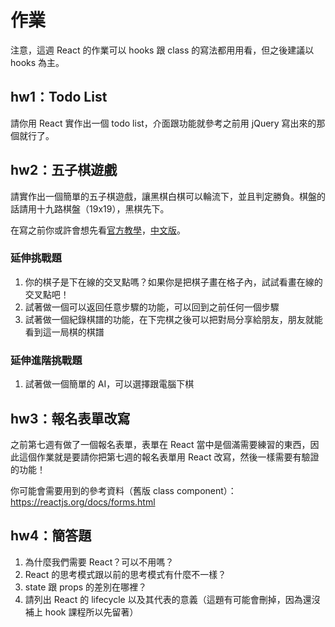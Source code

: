 # 作業

注意，這週 React 的作業可以 hooks 跟 class 的寫法都用用看，但之後建議以 hooks 為主。

## hw1：Todo List

請你用 React 實作出一個 todo list，介面跟功能就參考之前用 jQuery 寫出來的那個就行了。

## hw2：五子棋遊戲

請實作出一個簡單的五子棋遊戲，讓黑棋白棋可以輪流下，並且判定勝負。棋盤的話請用十九路棋盤（19x19），黑棋先下。

在寫之前你或許會想先看[官方教學](https://reactjs.org/tutorial/tutorial.html)，[中文版](https://zh-hant.reactjs.org/tutorial/tutorial.html)。

### 延伸挑戰題

1. 你的棋子是下在線的交叉點嗎？如果你是把棋子畫在格子內，試試看畫在線的交叉點吧！
2. 試著做一個可以返回任意步驟的功能，可以回到之前任何一個步驟
3. 試著做一個紀錄棋譜的功能，在下完棋之後可以把對局分享給朋友，朋友就能看到這一局棋的棋譜

### 延伸進階挑戰題

1. 試著做一個簡單的 AI，可以選擇跟電腦下棋

## hw3：報名表單改寫

之前第七週有做了一個報名表單，表單在 React 當中是個滿需要練習的東西，因此這個作業就是要請你把第七週的報名表單用 React 改寫，然後一樣需要有驗證的功能！

你可能會需要用到的參考資料（舊版 class component）：https://reactjs.org/docs/forms.html

## hw4：簡答題

1. 為什麼我們需要 React？可以不用嗎？
2. React 的思考模式跟以前的思考模式有什麼不一樣？
3. state 跟 props 的差別在哪裡？
4. 請列出 React 的 lifecycle 以及其代表的意義（這題有可能會刪掉，因為還沒補上 hook 課程所以先留著）
